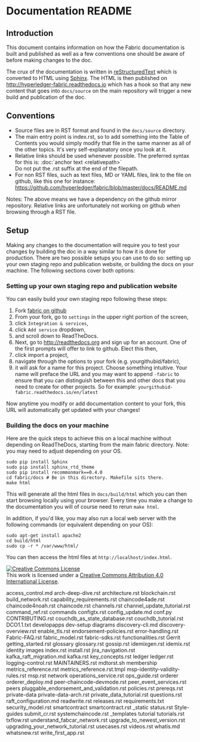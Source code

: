 # Documentation README

## Introduction

This document contains information on how the Fabric documentation is
built and published as well as a few conventions one should be aware of
before making changes to the doc.

The crux of the documentation is written in
[reStructuredText](http://docutils.sourceforge.net/rst.html) which is
converted to HTML using [Sphinx](http://www.sphinx-doc.org/en/stable/).
The HTML is then published on http://hyperledger-fabric.readthedocs.io
which has a hook so that any new content that goes into `docs/source`
on the main repository will trigger a new build and publication of the
doc.

## Conventions

* Source files are in RST format and found in the `docs/source` directory.
* The main entry point is index.rst, so to add something into the Table
  of Contents you would simply modify that file in the same manner as
  all of the other topics. It's very self-explanatory once you look at
  it.
* Relative links should be used whenever possible. The preferred
  syntax for this is: :doc:\`anchor text &lt;relativepath&gt;\`
  <br/>Do not put the .rst suffix at the end of the filepath.
* For non RST files, such as text files, MD or YAML files, link to the
  file on github, like this one for instance:
  https://github.com/hyperledger/fabric/blob/master/docs/README.md

Notes: The above means we have a dependency on the github mirror
repository. Relative links are unfortunately not working on github
when browsing through a RST file.

## Setup

Making any changes to the documentation will require you to test your
changes by building the doc in a way similar to how it is done for
production. There are two possible setups you can use to do so:
setting up your own staging repo and publication website, or building
the docs on your machine. The following sections cover both options:

### Setting up your own staging repo and publication website

You can easily build your own staging repo following these steps:

1. Fork [fabric on github](https://github.com/hyperledger/fabric)
1. From your fork, go to `settings` in the upper right portion of the screen,
1. click `Integration & services`,
1. click `Add service` dropdown,
1. and scroll down to ReadTheDocs.
1. Next, go to http://readthedocs.org and sign up for an account. One of the first prompts will offer to link to github. Elect this then,
1. click import a project,
1. navigate through the options to your fork (e.g. yourgithubid/fabric),
1. it will ask for a name for this project. Choose something
intuitive. Your name will preface the URL and you may want to append `-fabric` to ensure that you can distinguish between this and other docs that you need to create for other projects. So for example:
`yourgithubid-fabric.readthedocs.io/en/latest`

Now anytime you modify or add documentation content to your fork, this
URL will automatically get updated with your changes!

### Building the docs on your machine

Here are the quick steps to achieve this on a local machine without
depending on ReadTheDocs, starting from the main fabric
directory. Note: you may need to adjust depending on your OS.

```
sudo pip install Sphinx
sudo pip install sphinx_rtd_theme
sudo pip install recommonmark==0.4.0
cd fabric/docs # Be in this directory. Makefile sits there.
make html
```

This will generate all the html files in `docs/build/html` which you can
then start browsing locally using your browser. Every time you make a
change to the documentation you will of course need to rerun `make
html`.

In addition, if you'd like, you may also run a local web server with the following commands (or equivalent depending on your OS):

```
sudo apt-get install apache2
cd build/html
sudo cp -r * /var/www/html/
```

You can then access the html files at `http://localhost/index.html`.

<a rel="license" href="http://creativecommons.org/licenses/by/4.0/"><img alt="Creative Commons License" style="border-width:0" src="https://i.creativecommons.org/l/by/4.0/88x31.png" /></a><br />This work is licensed under a <a rel="license" href="http://creativecommons.org/licenses/by/4.0/">Creative Commons Attribution 4.0 International License</a>.

access_control.md
arch-deep-dive.rst
architecture.rst
blockchain.rst
build_network.rst
capability_requirements.rst
chaincode4ade.rst
chaincode4noah.rst
chaincode.rst
channels.rst
channel_update_tutorial.rst
command_ref.rst
commands
configtx.rst
config_update.md
conf.py
CONTRIBUTING.rst
couchdb_as_state_database.rst
couchdb_tutorial.rst
DCO1.1.txt
developapps
dev-setup
diagrams
discovery-cli.md
discovery-overview.rst
enable_tls.rst
endorsement-policies.rst
error-handling.rst
Fabric-FAQ.rst
fabric_model.rst
fabric-sdks.rst
functionalities.rst
Gerrit
getting_started.rst
glossary
glossary.rst
gossip.rst
idemixgen.rst
idemix.rst
identity
images
index.rst
install.rst
jira_navigation.rst
kafka_raft_migration.md
kafka.rst
key_concepts.rst
ledger
ledger.rst
logging-control.rst
MAINTAINERS.rst
mdtorst.sh
membership
metrics_reference.rst
metrics_reference.rst.tmpl
msp-identity-validity-rules.rst
msp.rst
network
operations_service.rst
ops_guide.rst
orderer
orderer_deploy.md
peer-chaincode-devmode.rst
peer_event_services.rst
peers
pluggable_endorsement_and_validation.rst
policies.rst
prereqs.rst
private-data
private-data-arch.rst
private_data_tutorial.rst
questions.rst
raft_configuration.md
readwrite.rst
releases.rst
requirements.txt
security_model.rst
smartcontract
smartcontract.rst
_static
status.rst
Style-guides
submit_cr.rst
systemchaincode.rst
_templates
tutorial
tutorials.rst
txflow.rst
understand_fabcar_network.rst
upgrade_to_newest_version.rst
upgrading_your_network_tutorial.rst
usecases.rst
videos.rst
whatis.md
whatsnew.rst
write_first_app.rst
